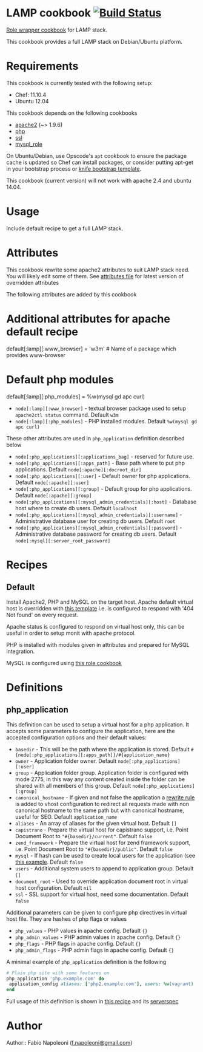 # LAMP cookbook [![Build Status](https://travis-ci.org/fabn/chef-lamp_role.svg)](https://travis-ci.org/fabn/chef-lamp_role)

[Role wrapper cookbook](http://www.getchef.com/blog/2013/12/03/doing-wrapper-cookbooks-right/) for LAMP stack.

This cookbook provides a full LAMP stack on Debian/Ubuntu platform.

# Requirements

This cookbook is currently tested with the following setup:

* Chef: 11.10.4
* Ubuntu 12.04

This cookbook depends on the following cookbooks

* [apache2](https://github.com/opscode-cookbooks/apache2) (~> 1.9.6)
* [php](https://github.com/opscode-cookbooks/php)
* [ssl](https://github.com/cap10morgan/ssl-cookbook)
* [mysql_role](https://github.com/fabn/chef-mysql_role)

On Ubuntu/Debian, use Opscode's `apt` cookbook to ensure the package
cache is updated so Chef can install packages, or consider putting
apt-get in your bootstrap process or
[knife bootstrap template](http://wiki.opscode.com/display/chef/Knife+Bootstrap).

This cookbook (current version) will not work with apache 2.4 and ubuntu 14.04.

# Usage

Include default recipe to get a full LAMP stack.

# Attributes

This cookbook rewrite some apache2 attributes to suit LAMP stack need. You will likely edit some of them.
See [attributes file](attributes/default.rb) for latest version of overridden attributes

The following attributes are added by this cookbook

# Additional attributes for apache default recipe
default[:lamp][:www_browser] = 'w3m' # Name of a package which provides www-browser

# Default php modules
default[:lamp][:php_modules] = %w(mysql gd apc curl)

* `node[:lamp][:www_browser]` - textual browser package used to setup `apache2ctl status` command. Default `w3m`
* `node[:lamp][:php_modules]` - PHP installed modules. Default `%w(mysql gd apc curl)`

These other attributes are used in `php_application` definition described below

* `node[:php_applications][:applications_bag]` - reserved for future use.
* `node[:php_applications][:apps_path]` - Base path where to put php applications. Default `node[:apache][:docroot_dir]`
* `node[:php_applications][:user]` - Default owner for php applications. Default `node[:apache][:user]`
* `node[:php_applications][:group]` - Default group for php applications. Default `node[:apache][:group]`
* `node[:php_applications][:mysql_admin_credentials][:host]` - Database host where to create db users. Default `localhost`
* `node[:php_applications][:mysql_admin_credentials][:username]` - Administrative database user for creating db users. Default `root`
* `node[:php_applications][:mysql_admin_credentials][:password]` - Administrative database password for creating db users. Default `node[:mysql][:server_root_password]`

# Recipes

## Default

Install Apache2, PHP and MySQL on the target host. Apache default virtual host is overridden with [this template](templates/default/default-site.erb)
i.e. is configured to respond with '404 Not found' on every request.

Apache status is configured to respond on virtual host only, this can be useful in order to setup monit with apache protocol.

PHP is installed with modules given in attributes and prepared for MySQL integration.

MySQL is configured using [this role cookbook](https://github.com/fabn/chef-mysql_role)

# Definitions

## php\_application

This definition can be used to setup a virtual host for a php application. It accepts some parameters to configure
the application, here are the accepted configuration options and their default values:

* `basedir` - This will be the path where the application is stored. Default `#{node[:php_applications][:apps_path]}/#{application_name}`
* `owner` - Application folder owner. Default `node[:php_applications][:user]`
* `group` - Application folder group. Application folder is configured with mode 2775, in this way any content created inside
 the folder can be shared with all members of this group. Default `node[:php_applications][:group]`
* `canonical_hostname` - If given and not false the application a [rewrite rule](templates/default/apache_vhost.conf.erb#L45)
 is added to vhost configuration to redirect all requests made with non canonical hostname to the same path but with
 canonical hostname, useful for SEO. Default `application_name`
* `aliases` - An array of aliases for the given virtual host. Default `[]`
* `capistrano` - Prepare the virtual host for capistrano support, i.e. Point Document Root to `"#{basedir}/current"`. Default `false`
* `zend_framework` - Prepare the virtual host for zend framework support, i.e. Point Document Root to `"#{basedir}/public"`. Default `false`
* `mysql` - If hash can be used to create local users for the application (see [this example](recipes/_integration.rb#L37). Default `false`
* `users` - Additional system users to append to application group. Default `[]`
* `document_root` - Used to override application document root in virtual host configuration. Default `nil`
* `ssl` - SSL support for virtual host, need some documentation. Default `false`

Additional parameters can be given to configure php directives in virtual host file. They are hashes of php flags or values

* `php_values` - PHP values in apache config. Default `{}`
* `php_admin_values` - PHP admin values in apache config. Default `{}`
* `php_flags` - PHP flags in apache config. Default `{}`
* `php_admin_flags` - PHP admin flags in apache config. Default `{}`

A minimal example of `php_application` definition is the following

```ruby
# Plain php site with some features on
php_application 'php.example.com' do
 application_config aliases: ['php2.example.com'], users: %w(vagrant)
end
```

Full usage of this definition is shown in [this recipe](recipes/_integration.rb) and its
 [serverspec](test/integration/default/serverspec/php_applications_spec.rb)

# Author

Author:: Fabio Napoleoni (<f.napoleoni@gmail.com>)
